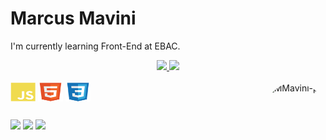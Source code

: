# Marcus Mavini
I'm currently learning Front-End at EBAC.

<div align="center">
  <a href="https://github.com/marcusmavini">
  <img height="180em" src="https://github-readme-stats.vercel.app/api?username=marcusmavini&show_icons=true&theme=tokyonight&include_all_commits=true&count_private=true"/>
  <img height="180em" src="https://github-readme-stats.vercel.app/api/top-langs/?username=marcusmavini&layout=compact&langs_count=7&theme=tokyonight"/> </a>
</div>
  
 <div style="display: inline_block"><br>
  <img align="center" alt="MMAvini-Js" height="30" width="40" src="https://raw.githubusercontent.com/devicons/devicon/master/icons/javascript/javascript-plain.svg">
  <img align="center" alt="MMavini-HTML" height="30" width="40" src="https://raw.githubusercontent.com/devicons/devicon/master/icons/html5/html5-original.svg">
  <img align="center" alt="MMAvini-CSS" height="30" width="40" src="https://raw.githubusercontent.com/devicons/devicon/master/icons/css3/css3-original.svg">
  <img align="right" alt="MMavini-pic" height="150" style="border-radius: 50px;" src="http://pa1.narvii.com/6966/ea3b9556e57ab9e902a4a6a1091ea07fb0e885c0r1-306-200_00.gif"> 
</div>

##

<div>
  <a href="https://www.linkedin.com/in/marcus-mavini-a9a665227/" target="_blank"><img src="https://img.shields.io/badge/-LinkedIn-%230077B5?style=for-the-badge&logo=linkedin&logoColor=white" target="_blank"></a>
  <a href = "mailto:marcus.mavini9@gmail.com"><img src="https://img.shields.io/badge/-Gmail-%23333?style=for-the-badge&logo=gmail&logoColor=white" target="_blank"></a>
  <a href="https://instagram.com/marcusmaviniart" target="_blank"><img src="https://img.shields.io/badge/-Instagram-%23E4405F?style=for-the-badge&logo=instagram&logoColor=white" target="_blank"></a>
  <!-- ![Snake animation](https://github.com/marcusmavini/marcusmavini/blob/output/github-contribution-grid-snake.svg) -->
 </div>
  

